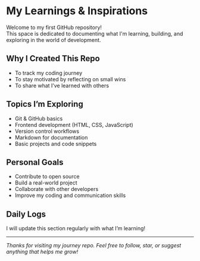# My Learnings & Inspirations
Welcome to my first GitHub repository!  
This space is dedicated to documenting what I'm learning, building, and exploring in the world of development.

## Why I Created This Repo
- To track my coding journey
- To stay motivated by reflecting on small wins
- To share what I’ve learned with others

## Topics I’m Exploring
- Git & GitHub basics
- Frontend development (HTML, CSS, JavaScript)
- Version control workflows
- Markdown for documentation
- Basic projects and code snippets

## Personal Goals
- Contribute to open source
- Build a real-world project
- Collaborate with other developers
- Improve my coding and communication skills

## Daily Logs
I will update this section regularly with what I’m learning!

---

*Thanks for visiting my journey repo. Feel free to follow, star, or suggest anything that helps me grow!*

